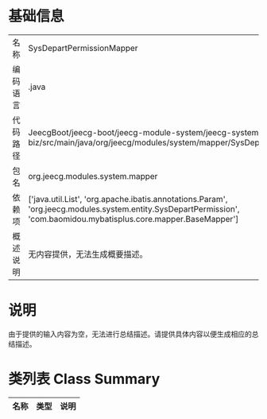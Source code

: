 # 基础信息

|      |      |
|------|------|
| 名称 | SysDepartPermissionMapper |
| 编码语言 | .java |
| 代码路径 | JeecgBoot/jeecg-boot/jeecg-module-system/jeecg-system-biz/src/main/java/org/jeecg/modules/system/mapper/SysDepartPermissionMapper.java |
| 包名 | org.jeecg.modules.system.mapper |
| 依赖项 | ['java.util.List', 'org.apache.ibatis.annotations.Param', 'org.jeecg.modules.system.entity.SysDepartPermission', 'com.baomidou.mybatisplus.core.mapper.BaseMapper'] |
| 概述说明 | 无内容提供，无法生成概要描述。 |

# 说明

由于提供的输入内容为空，无法进行总结描述。请提供具体内容以便生成相应的总结描述。

# 类列表 Class Summary

| 名称   | 类型  | 说明 |
|-------|------|-------------|




